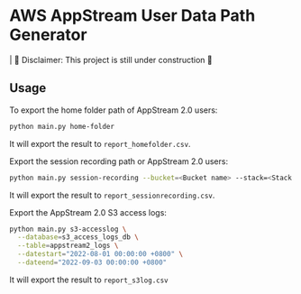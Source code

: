 # AWS AppStream User Data Path Generator

| 🚧 Disclaimer: This project is still under construction 🚧

## Usage

To export the home folder path of AppStream 2.0 users:

```bash
python main.py home-folder
```

It will export the result to `report_homefolder.csv`.

Export the session recording path or AppStream 2.0 users:

```bash
python main.py session-recording --bucket=<Bucket name> --stack=<Stack name> --fleet=<Fleet name>
```

It will export the result to `report_sessionrecording.csv`.

Export the AppStream 2.0 S3 access logs:

```bash
python main.py s3-accesslog \
  --database=s3_access_logs_db \
  --table=appstream2_logs \
  --datestart="2022-08-01 00:00:00 +0800" \
  --dateend="2022-09-03 00:00:00 +0800"
```

It will export the result to `report_s3log.csv`